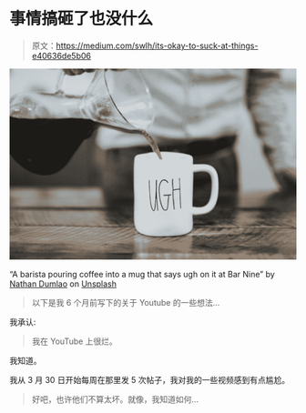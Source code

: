 # 事情搞砸了也没什么

> 原文：<https://medium.com/swlh/its-okay-to-suck-at-things-e40636de5b06>

![](img/d6965e3610d368c6a4ce3c1a4e97d1e1.png)

“A barista pouring coffee into a mug that says ugh on it at Bar Nine” by [Nathan Dumlao](https://unsplash.com/@nate_dumlao?utm_source=medium&utm_medium=referral) on [Unsplash](https://unsplash.com?utm_source=medium&utm_medium=referral)

> 以下是我 6 个月前写下的关于 Youtube 的一些想法…

我承认:

> 我在 YouTube 上很烂。

我知道。

我从 3 月 30 日开始每周在那里发 5 次帖子，我对我的一些视频感到有点尴尬。

> 好吧，也许他们不算太坏。就像，我知道如何…